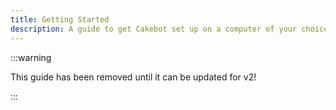 ```yaml
---
title: Getting Started
description: A guide to get Cakebot set up on a computer of your choice.
---
```


:::warning

This guide has been removed until it can be updated for v2!

:::
